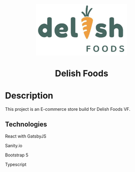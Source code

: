 <p align="center">
  <a href="https://www.delishfoods.com">
    <img alt="Delish Foods" src="src/images/Delish.jpg" width='300' />
  </a>
</p>
<h1 align="center">
  Delish Foods
</h1>

# Description

This project is an E-commerce store build for Delish Foods VF.

## Technologies

React with GatsbyJS

Sanity.io

Bootstrap 5

Typescript
